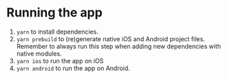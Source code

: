 # Running the app

1. `yarn` to install dependencies.
1. `yarn prebuild` to (re)generate native iOS and Android project files. Remember to always run this step when adding new dependencies with native modules.
1. `yarn ios` to run the app on iOS
1. `yarn android` to run the app on Android.
